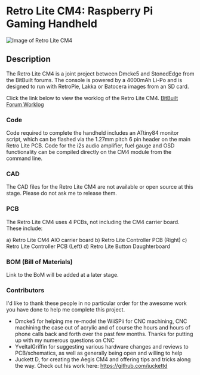 # Retro Lite CM4: Raspberry Pi Gaming Handheld
![Image of Retro Lite CM4](https://i.imgur.com/h1mcu5v.jpg)

## Description
The Retro Lite CM4 is a joint project between Dmcke5 and StonedEdge from the BitBuilt forums. The console is powered by a 4000mAh Li-Po and is designed to run with RetroPie, Lakka or Batocera images from an SD card. 

Click the link below to view the worklog of the Retro Lite CM4. 
[BitBuilt Forum Worklog](https://bitbuilt.net/forums/index.php?threads/retro-lite-cm4-a-stonededge-and-dmcke5-collaboration.3934/)

### Code 
Code required to complete the handheld includes an ATtiny84 monitor script, which can be flashed via the 1.27mm pitch 6 pin header on the main Retro Lite PCB. Code for the i2s audio amplifier, fuel gauge and OSD functionality can be compiled directly on the CM4 module from the command line.  

### CAD
The CAD files for the Retro Lite CM4 are not available or open source at this stage. Please do not ask me to release them. 

### PCB
The Retro Lite CM4 uses 4 PCBs, not including the CM4 carrier board. These include: 

a) Retro Lite CM4 AIO carrier board 
b) Retro Lite Controller PCB (Right)
c) Retro Lite Controller PCB (Left)
d) Retro Lite Button Daughterboard

### BOM (Bill of Materials) 
Link to the BoM will be added at a later stage. 

### Contributors 
I'd like to thank these people in no particular order for the awesome work you have done to help me complete this project. 

* Dmcke5 for helping me re-model the WiiSPii for CNC machining, CNC machining the case out of acrylic and of course the hours and hours of phone calls back and forth over the past few months. Thanks for putting up with my numerous questions on CNC
* YveltalGriffin for suggesting various hardware changes and reviews to PCB/schematics, as well as generally being open and willing to help 
* Juckett D, for creating the Aegis CM4 and offering tips and tricks along the way. Check out his work here: https://github.com/juckettd
